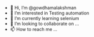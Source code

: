 - 👋 Hi, I’m @gowdhamalakshman
- 👀 I’m interested in Testing automation
- 🌱 I’m currently learning selenium
- 💞️ I’m looking to collaborate on ...
- 📫 How to reach me ...

<!---
gowdhamalakshman/gowdhamalakshman is a ✨ special ✨ repository because its `README.md` (this file) appears on your GitHub profile.
You can click the Preview link to take a look at your changes.
--->
